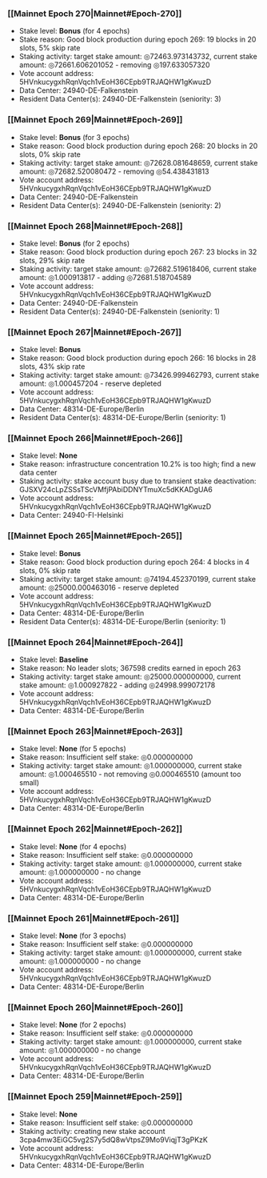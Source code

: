 ### [[Mainnet Epoch 270|Mainnet#Epoch-270]]
* Stake level: **Bonus** (for 4 epochs)
* Stake reason: Good block production during epoch 269: 19 blocks in 20 slots, 5% skip rate
* Staking activity: target stake amount: ◎72463.973143732, current stake amount: ◎72661.606201052 - removing ◎197.633057320
* Vote account address: 5HVnkucygxhRqnVqch1vEoH36CEpb9TRJAQHW1gKwuzD
* Data Center: 24940-DE-Falkenstein
* Resident Data Center(s): 24940-DE-Falkenstein (seniority: 3)
### [[Mainnet Epoch 269|Mainnet#Epoch-269]]
* Stake level: **Bonus** (for 3 epochs)
* Stake reason: Good block production during epoch 268: 20 blocks in 20 slots, 0% skip rate
* Staking activity: target stake amount: ◎72628.081648659, current stake amount: ◎72682.520080472 - removing ◎54.438431813
* Vote account address: 5HVnkucygxhRqnVqch1vEoH36CEpb9TRJAQHW1gKwuzD
* Data Center: 24940-DE-Falkenstein
* Resident Data Center(s): 24940-DE-Falkenstein (seniority: 2)
### [[Mainnet Epoch 268|Mainnet#Epoch-268]]
* Stake level: **Bonus** (for 2 epochs)
* Stake reason: Good block production during epoch 267: 23 blocks in 32 slots, 29% skip rate
* Staking activity: target stake amount: ◎72682.519618406, current stake amount: ◎1.000913817 - adding ◎72681.518704589
* Vote account address: 5HVnkucygxhRqnVqch1vEoH36CEpb9TRJAQHW1gKwuzD
* Data Center: 24940-DE-Falkenstein
* Resident Data Center(s): 24940-DE-Falkenstein (seniority: 1)
### [[Mainnet Epoch 267|Mainnet#Epoch-267]]
* Stake level: **Bonus**
* Stake reason: Good block production during epoch 266: 16 blocks in 28 slots, 43% skip rate
* Staking activity: target stake amount: ◎73426.999462793, current stake amount: ◎1.000457204 - reserve depleted
* Vote account address: 5HVnkucygxhRqnVqch1vEoH36CEpb9TRJAQHW1gKwuzD
* Data Center: 48314-DE-Europe/Berlin
* Resident Data Center(s): 48314-DE-Europe/Berlin (seniority: 1)
### [[Mainnet Epoch 266|Mainnet#Epoch-266]]
* Stake level: **None**
* Stake reason: infrastructure concentration 10.2% is too high; find a new data center
* Staking activity: stake account busy due to transient stake deactivation: GJSXV24cLpZSSsTScVMfjPAbiDDNYTmuXc5dKKADgUA6
* Vote account address: 5HVnkucygxhRqnVqch1vEoH36CEpb9TRJAQHW1gKwuzD
* Data Center: 24940-FI-Helsinki
### [[Mainnet Epoch 265|Mainnet#Epoch-265]]
* Stake level: **Bonus**
* Stake reason: Good block production during epoch 264: 4 blocks in 4 slots, 0% skip rate
* Staking activity: target stake amount: ◎74194.452370199, current stake amount: ◎25000.000463016 - reserve depleted
* Vote account address: 5HVnkucygxhRqnVqch1vEoH36CEpb9TRJAQHW1gKwuzD
* Data Center: 48314-DE-Europe/Berlin
* Resident Data Center(s): 48314-DE-Europe/Berlin (seniority: 1)
### [[Mainnet Epoch 264|Mainnet#Epoch-264]]
* Stake level: **Baseline**
* Stake reason: No leader slots; 367598 credits earned in epoch 263
* Staking activity: target stake amount: ◎25000.000000000, current stake amount: ◎1.000927822 - adding ◎24998.999072178
* Vote account address: 5HVnkucygxhRqnVqch1vEoH36CEpb9TRJAQHW1gKwuzD
* Data Center: 48314-DE-Europe/Berlin
### [[Mainnet Epoch 263|Mainnet#Epoch-263]]
* Stake level: **None** (for 5 epochs)
* Stake reason: Insufficient self stake: ◎0.000000000
* Staking activity: target stake amount: ◎1.000000000, current stake amount: ◎1.000465510 - not removing ◎0.000465510 (amount too small)
* Vote account address: 5HVnkucygxhRqnVqch1vEoH36CEpb9TRJAQHW1gKwuzD
* Data Center: 48314-DE-Europe/Berlin
### [[Mainnet Epoch 262|Mainnet#Epoch-262]]
* Stake level: **None** (for 4 epochs)
* Stake reason: Insufficient self stake: ◎0.000000000
* Staking activity: target stake amount: ◎1.000000000, current stake amount: ◎1.000000000 - no change
* Vote account address: 5HVnkucygxhRqnVqch1vEoH36CEpb9TRJAQHW1gKwuzD
* Data Center: 48314-DE-Europe/Berlin
### [[Mainnet Epoch 261|Mainnet#Epoch-261]]
* Stake level: **None** (for 3 epochs)
* Stake reason: Insufficient self stake: ◎0.000000000
* Staking activity: target stake amount: ◎1.000000000, current stake amount: ◎1.000000000 - no change
* Vote account address: 5HVnkucygxhRqnVqch1vEoH36CEpb9TRJAQHW1gKwuzD
* Data Center: 48314-DE-Europe/Berlin
### [[Mainnet Epoch 260|Mainnet#Epoch-260]]
* Stake level: **None** (for 2 epochs)
* Stake reason: Insufficient self stake: ◎0.000000000
* Staking activity: target stake amount: ◎1.000000000, current stake amount: ◎1.000000000 - no change
* Vote account address: 5HVnkucygxhRqnVqch1vEoH36CEpb9TRJAQHW1gKwuzD
* Data Center: 48314-DE-Europe/Berlin
### [[Mainnet Epoch 259|Mainnet#Epoch-259]]
* Stake level: **None**
* Stake reason: Insufficient self stake: ◎0.000000000
* Staking activity: creating new stake account 3cpa4mw3EiGC5vg2S7y5dQ8wVtpsZ9Mo9ViqjT3gPKzK
* Vote account address: 5HVnkucygxhRqnVqch1vEoH36CEpb9TRJAQHW1gKwuzD
* Data Center: 48314-DE-Europe/Berlin